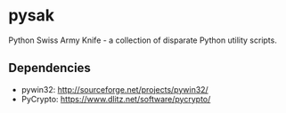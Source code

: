 pysak
=====

Python Swiss Army Knife - a collection of disparate Python utility scripts.

Dependencies
------------

* pywin32: http://sourceforge.net/projects/pywin32/
* PyCrypto: https://www.dlitz.net/software/pycrypto/

